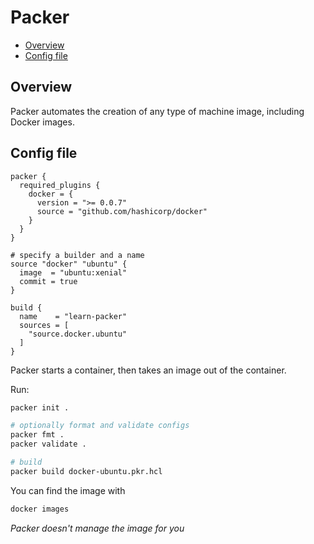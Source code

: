 # Packer

- [Overview](#overview)
- [Config file](#config-file)


## Overview

Packer automates the creation of any type of machine image, including Docker images.

## Config file

```HCL
packer {
  required_plugins {
    docker = {
      version = ">= 0.0.7"
      source = "github.com/hashicorp/docker"
    }
  }
}

# specify a builder and a name
source "docker" "ubuntu" {
  image  = "ubuntu:xenial"
  commit = true
}

build {
  name    = "learn-packer"
  sources = [
    "source.docker.ubuntu"
  ]
}
```

Packer starts a container, then takes an image out of the container.

Run:

```sh
packer init .

# optionally format and validate configs
packer fmt .
packer validate .

# build
packer build docker-ubuntu.pkr.hcl
```

You can find the image with

```sh
docker images
```

*Packer doesn't manage the image for you*

